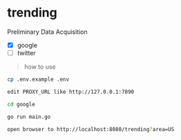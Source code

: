 # trending

Preliminary Data Acquisition

- [x] google
- [ ] twitter

> how to use

```bash
cp .env.example .env

edit PROXY_URL like http://127.0.0.1:7890

cd google

go run main.go

open browser to http://localhost:8080/trending?area=US
```
